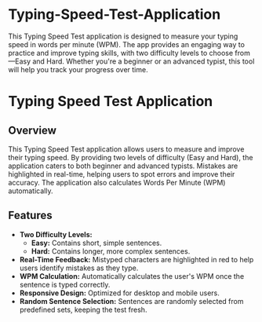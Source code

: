# Typing-Speed-Test-Application
This Typing Speed Test application is designed to measure your typing speed in words per minute (WPM). The app provides an engaging way to practice and improve typing skills, with two difficulty levels to choose from—Easy and Hard. Whether you're a beginner or an advanced typist, this tool will help you track your progress over time.

# Typing Speed Test Application

## Overview

This Typing Speed Test application allows users to measure and improve their typing speed. By providing two levels of difficulty (Easy and Hard), the application caters to both beginner and advanced typists. Mistakes are highlighted in real-time, helping users to spot errors and improve their accuracy. The application also calculates Words Per Minute (WPM) automatically.

## Features

- **Two Difficulty Levels:**
  - **Easy:** Contains short, simple sentences.
  - **Hard:** Contains longer, more complex sentences.
- **Real-Time Feedback:** Mistyped characters are highlighted in red to help users identify mistakes as they type.
- **WPM Calculation:** Automatically calculates the user's WPM once the sentence is typed correctly.
- **Responsive Design:** Optimized for desktop and mobile users.
- **Random Sentence Selection:** Sentences are randomly selected from predefined sets, keeping the test fresh.
